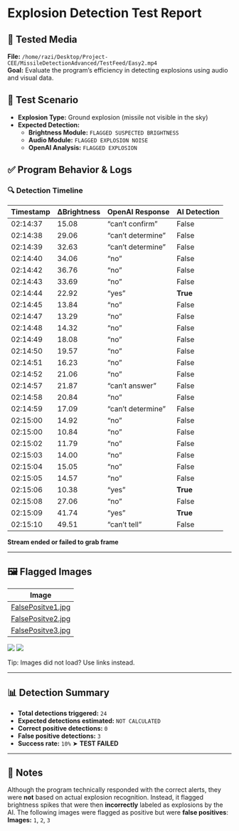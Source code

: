 # Explosion Detection Test Report

## 📁 Tested Media
**File:** `/home/razi/Desktop/Project-CEE/MissileDetectionAdvanced/TestFeed/Easy2.mp4`  
**Goal:** Evaluate the program’s efficiency in detecting explosions using audio and visual data.

## 🧪 Test Scenario
- **Explosion Type:** Ground explosion (missile not visible in the sky)
- **Expected Detection:**
  - **Brightness Module:** `FLAGGED SUSPECTED BRIGHTNESS`
  - **Audio Module:** `FLAGGED EXPLOSION NOISE`
  - **OpenAI Analysis:** `FLAGGED EXPLOSION`

## ✅ Program Behavior & Logs


### 🔍 Detection Timeline

| Timestamp | ΔBrightness | OpenAI Response | AI Detection |
|----------|-------------|-----------------|--------------|
| 02:14:37 | 15.08       | “can’t confirm” | False        |
| 02:14:38 | 29.06       | “can’t determine” | False      |
| 02:14:39 | 32.63       | “can’t determine” | False      |
| 02:14:40 | 34.06       | “no”             | False        |
| 02:14:42 | 36.76       | “no”             | False        |
| 02:14:43 | 33.69       | “no”             | False        |
| 02:14:44 | 22.92       | “yes”            | **True**     |
| 02:14:45 | 13.84       | “no”             | False        |
| 02:14:47 | 13.29       | “no”             | False        |
| 02:14:48 | 14.32       | “no”             | False        |
| 02:14:49 | 18.08       | “no”             | False        |
| 02:14:50 | 19.57       | “no”             | False        |
| 02:14:51 | 16.23       | “no”             | False        |
| 02:14:52 | 21.06       | “no”             | False        |
| 02:14:57 | 21.87       | “can’t answer”   | False        |
| 02:14:58 | 20.84       | “no”             | False        |
| 02:14:59 | 17.09       | “can’t determine”| False        |
| 02:15:00 | 14.92       | “no”             | False        |
| 02:15:00 | 10.84       | “no”             | False        |
| 02:15:02 | 11.79       | “no”             | False        |
| 02:15:03 | 14.00       | “no”             | False        |
| 02:15:04 | 15.05       | “no”             | False        |
| 02:15:05 | 14.57       | “no”             | False        |
| 02:15:06 | 10.38       | “yes”            | **True**     |
| 02:15:08 | 27.06       | “no”             | False        |
| 02:15:09 | 41.74       | “yes”            | **True**     |
| 02:15:10 | 49.51       | “can’t tell”     | False        |

**Stream ended or failed to grab frame**

---

## 🖼️ Flagged Images
|         Image         |
|        -------        |
| <a href="Flaged/FalsePositve1.jpg" target="_blank">FalsePositve1.jpg </a>|
| <a href="Flaged/FalsePositve2.jpg" target="_blank">FalsePositve2.jpg </a>|
|<a href="Flaged/FalsePositve3.jpg" target="_blank"> FalsePositve3.jpg </a>|



<image src="/Flaged/FalsePositve2.jpg"></image>
<image src="/Flaged/FalsePositve3.jpg"></image>

Tip: Images did not load? Use links instead.

---

## 📊 Detection Summary

- **Total detections triggered:** `24`
- **Expected detections estimated:** `NOT CALCULATED`
- **Correct positive detections:** `0`
- **False positive detections:** `3`
- **Success rate:** `10%` ➤ **TEST FAILED**

---

## 📌 Notes

Although the program technically responded with the correct alerts, they were **not** based on actual explosion recognition. Instead, it flagged brightness spikes that were then **incorrectly** labeled as explosions by the AI. The following images were flagged as positive but were **false positives**:  
**Images:** `1`, `2`, `3`
